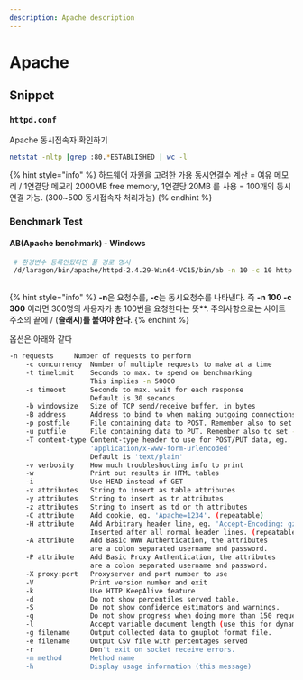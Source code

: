 ```yaml
---
description: Apache description
---
```


# Apache

## Snippet

### `httpd.conf`

Apache 동시접속자 확인하기

```bash
netstat -nltp |grep :80.*ESTABLISHED | wc -l
```

{% hint style="info" %}
하드웨어 자원을 고려한 가용 동시연결수 계산 = 여유 메모리 / 1연결당 메모리
2000MB free memory, 1연결당 20MB 를 사용 = 100개의 동시연결 가능. (300~500 동시접속자 처리가능)
{% endhint %}

### Benchmark Test

#### AB\(Apache benchmark\) - Windows

```bash
 # 환경변수 등록안됬다면 풀 경로 명시
 /d/laragon/bin/apache/httpd-2.4.29-Win64-VC15/bin/ab -n 10 -c 10 http://localhost/
 
```

{% hint style="info" %}
**-n**은 요청수를, **-c**는 동시요청수를 나타낸다.
즉 **-n 100 -c 300** 이라면 300명의 사용자가 총 100번을 요청한다는 뜻**.
주의사항으로는 사이트 주소의 끝에 / \(**슬래시**\)**를 붙여야 한다**.
{% endhint %}

옵션은 아래와 같다

```bash
-n requests     Number of requests to perform
    -c concurrency  Number of multiple requests to make at a time
    -t timelimit    Seconds to max. to spend on benchmarking
                    This implies -n 50000
    -s timeout      Seconds to max. wait for each response
                    Default is 30 seconds
    -b windowsize   Size of TCP send/receive buffer, in bytes
    -B address      Address to bind to when making outgoing connections
    -p postfile     File containing data to POST. Remember also to set -T
    -u putfile      File containing data to PUT. Remember also to set -T
    -T content-type Content-type header to use for POST/PUT data, eg.
                    'application/x-www-form-urlencoded'
                    Default is 'text/plain'
    -v verbosity    How much troubleshooting info to print
    -w              Print out results in HTML tables
    -i              Use HEAD instead of GET
    -x attributes   String to insert as table attributes
    -y attributes   String to insert as tr attributes
    -z attributes   String to insert as td or th attributes
    -C attribute    Add cookie, eg. 'Apache=1234'. (repeatable)
    -H attribute    Add Arbitrary header line, eg. 'Accept-Encoding: gzip'
                    Inserted after all normal header lines. (repeatable)
    -A attribute    Add Basic WWW Authentication, the attributes
                    are a colon separated username and password.
    -P attribute    Add Basic Proxy Authentication, the attributes
                    are a colon separated username and password.
    -X proxy:port   Proxyserver and port number to use
    -V              Print version number and exit
    -k              Use HTTP KeepAlive feature
    -d              Do not show percentiles served table.
    -S              Do not show confidence estimators and warnings.
    -q              Do not show progress when doing more than 150 requests
    -l              Accept variable document length (use this for dynamic pages)
    -g filename     Output collected data to gnuplot format file.
    -e filename     Output CSV file with percentages served
    -r              Don't exit on socket receive errors.
    -m method       Method name
    -h              Display usage information (this message)
```
